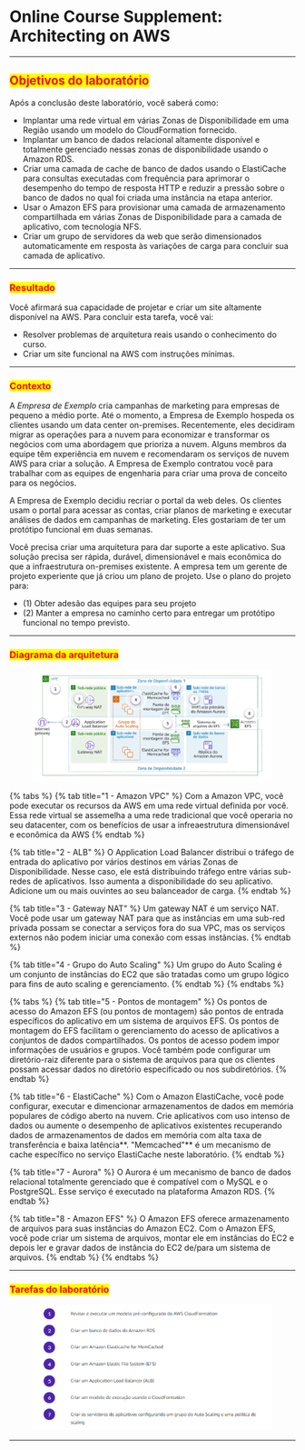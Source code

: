 # Online Course Supplement: Architecting on AWS

***

## <mark style="color:red;">**Objetivos do laboratório**</mark>

Após a conclusão deste laboratório, você saberá como:

* Implantar uma rede virtual em várias Zonas de Disponibilidade em uma Região usando um modelo do CloudFormation fornecido.
* Implantar um banco de dados relacional altamente disponível e totalmente gerenciado nessas zonas de disponibilidade usando o Amazon RDS.
* Criar uma camada de cache de banco de dados usando o ElastiCache para consultas executadas com frequência para aprimorar o desempenho do tempo de resposta HTTP e reduzir a pressão sobre o banco de dados no qual foi criada uma instância na etapa anterior.
* Usar o Amazon EFS para provisionar uma camada de armazenamento compartilhada em várias Zonas de Disponibilidade para a camada de aplicativo, com tecnologia NFS.
* Criar um grupo de servidores da web que serão dimensionados automaticamente em resposta às variações de carga para concluir sua camada de aplicativo.

***

### <mark style="color:red;">**Resultado**</mark>

Você afirmará sua capacidade de projetar e criar um site altamente disponível na AWS. Para concluir esta tarefa, você vai:

* Resolver problemas de arquitetura reais usando o conhecimento do curso.
* Criar um site funcional na AWS com instruções mínimas.

***

### <mark style="color:red;">**Contexto**</mark>

A _Empresa de Exemplo_ cria campanhas de marketing para empresas de pequeno a médio porte. Até o momento, a Empresa de Exemplo hospeda os clientes usando um data center on-premises. Recentemente, eles decidiram migrar as operações para a nuvem para economizar e transformar os negócios com uma abordagem que prioriza a nuvem. Alguns membros da equipe têm experiência em nuvem e recomendaram os serviços de nuvem AWS para criar a solução. A Empresa de Exemplo contratou você para trabalhar com as equipes de engenharia para criar uma prova de conceito para os negócios.

A Empresa de Exemplo decidiu recriar o portal da web deles. Os clientes usam o portal para acessar as contas, criar planos de marketing e executar análises de dados em campanhas de marketing. Eles gostariam de ter um protótipo funcional em duas semanas.&#x20;

Você precisa criar uma arquitetura para dar suporte a este aplicativo. Sua solução precisa ser rápida, durável, dimensionável e mais econômica do que a infraestrutura on-premises existente. A empresa tem um gerente de projeto experiente que já criou um plano de projeto. Use o plano do projeto para:&#x20;

* (1) Obter adesão das equipes para seu projeto
* (2) Manter a empresa no caminho certo para entregar um protótipo funcional no tempo previsto.

***

### <mark style="color:red;">**Diagrama da arquitetura**</mark>

<figure><img src="../../.gitbook/assets/image (29) (1) (1) (1).png" alt=""><figcaption></figcaption></figure>

{% tabs %}
{% tab title="1 - Amazon VPC" %}
Com a Amazon VPC, você pode executar os recursos da AWS em uma rede virtual definida por você. Essa rede virtual se assemelha a uma rede tradicional que você operaria no seu datacenter, com os benefícios de usar a infreaestrutura dimensionável e econômica da AWS
{% endtab %}

{% tab title="2 - ALB" %}
O Application Load Balancer distribui o tráfego de entrada do aplicativo por vários destinos em várias Zonas de Disponibilidade. Nesse caso, ele está distribuindo tráfego entre várias sub-redes de aplicativos. Isso aumenta a disponibilidade do seu aplicativo. Adicione um ou mais ouvintes ao seu balanceador de carga.
{% endtab %}

{% tab title="3 - Gateway NAT" %}
Um gateway NAT é um serviço NAT. Você pode usar um gateway NAT para que as instâncias em uma sub-red privada possam se conectar a serviços fora do sua VPC, mas os serviços externos não podem iniciar uma conexão com essas instãncias.
{% endtab %}

{% tab title="4 - Grupo do Auto Scaling" %}
Um grupo do Auto Scaling é um conjunto de instâncias do EC2 que são tratadas como um grupo lógico para fins de auto scaling e gerenciamento.
{% endtab %}
{% endtabs %}

{% tabs %}
{% tab title="5 - Pontos de montagem" %}
Os pontos de acesso do Amazon EFS (ou pontos de montagem) são pontos de entrada específicos do aplicativo em um sistema de arquivos EFS. Os pontos de montagem do EFS facilitam o gerenciamento do acesso de aplicativos a conjuntos de dados compartilhados. Os pontos de acesso podem impor informações de usuários e grupos. Você também pode configurar um diretório-raiz diferente para o sistema de arquivos para que os clientes possam acessar dados no diretório especificado ou nos subdiretórios.
{% endtab %}

{% tab title="6 - ElastiCache" %}
Com o Amazon ElastiCache, você pode configurar, executar e dimencionar armazenamentos de dados em memória populares de código aberto na nuvem. Crie aplicativos com uso intenso de dados ou aumente o desempenho de aplicativos existentes recuperando dados de armazenamentos de dados em memória com alta taxa de transferência e baixa latência**. "Memcached"** é um mecanismo de cache específico no serviço ElastiCache neste laboratório.
{% endtab %}

{% tab title="7 - Aurora" %}
O Aurora é um mecanismo de banco de dados relacional totalmente gerenciado que é compatível com o MySQL e o PostgreSQL. Esse serviço é executado na plataforma Amazon RDS.
{% endtab %}

{% tab title="8 - Amazon EFS" %}
O Amazon EFS oferece armazenamento de arquivos para suas instâncias do Amazon EC2. Com o Amazon EFS, você pode criar um sistema de arquivos, montar ele em instâncias do EC2 e depois ler e gravar dados de instância do EC2 de/para um sistema de arquivos.
{% endtab %}
{% endtabs %}

***

### <mark style="color:red;">**Tarefas do laboratório**</mark>

<figure><img src="../../.gitbook/assets/image (30) (1) (1) (1) (1).png" alt=""><figcaption></figcaption></figure>

***
